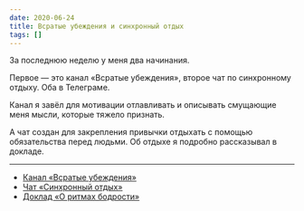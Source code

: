 ```yaml
---
date: 2020-06-24
title: Всратые убеждения и синхронный отдых
tags: []
---
```


За последнюю неделю у меня два начинания.

Первое — это канал «Всратые убеждения», второе чат по синхронному отдыху. Оба в Телеграме.

Канал я завёл для мотивации отлавливать и описывать смущающие меня мысли, которые тяжело признать.

А чат создан для закрепления привычки отдыхать с помощью обязательства перед людьми. Об отдыхе я подробно рассказывал в докладе.

---

- [Канал «Всратые убеждения»](https://t.me/bad_beliefs)
- [Чат «Синхронный отдых»](https://t.me/sync_restings)
- [Доклад «О ритмах бодрости»](https://www.youtube.com/watch?t&v=h_4oiS8a0EI)
